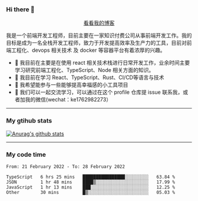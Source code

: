 ### Hi there 👋

<p align="center">
  <a href="https://real-jacket.github.io/">看看我的博客</a>
</p>

我是一个前端开发工程师，目前主要在一家知识付费公司从事前端开发工作。我的目标是成为一名全栈开发工程师，致力于开发提高效率及生产力的工具，目前对前端工程化、devops 相关技术 及 docker 等容器平台有着浓厚的兴趣。

- 🔭 我目前在主要是在使用 react 相关技术栈进行日常开发工作，业余时间主要学习研究前端工程化、TypeScript、Node 相关方面的知识。
- 🌱 我目前在学习 React、TypeScript、Rust、CI/CD等语言与技术
- 👯 我希望能参与一些能够提高幸福感的小工具项目
- 💬 我们可以一起交流学习，可以通过在这个 profile 仓库提 issue 联系我，或者加我的微信(wechat：ke1762982273）

***

### My gtihub stats

[![Anurag's github stats](https://github-readme-stats.vercel.app/api?username=real-jacket)](https://github.com/anuraghazra/github-readme-stats)

***

### My code time

<!--START_SECTION:waka-->

```text
From: 21 February 2022 - To: 28 February 2022

TypeScript   6 hrs 25 mins   ████████████████░░░░░░░░░   63.84 %
JSON         1 hr 48 mins    ████▒░░░░░░░░░░░░░░░░░░░░   17.99 %
JavaScript   1 hr 13 mins    ███░░░░░░░░░░░░░░░░░░░░░░   12.25 %
Other        30 mins         █▒░░░░░░░░░░░░░░░░░░░░░░░   05.03 %
```

<!--END_SECTION:waka-->
